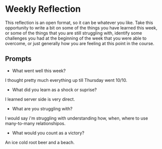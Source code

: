 # Weekly Reflection
This reflection is an open format, so it can be whatever you like. Take this opportunity to write a bit on some of the things you have learned this week, or some of the things that you are still struggling with, identify some challenges you had at the beginning of the week that you were able to overcome, or just generally how you are feeling at this point in the course.

## Prompts
- What went well this week?

I thought pretty much everything up till Thursday went 10/10.

- What did you learn as a shock or suprise?

I learned server side is very direct.

- What are you struggling with?

I would say i'm struggling with understanding how, when, where to use many-to-many relationshipos.

- What would you count as a victory?

An ice cold root beer and a beach.